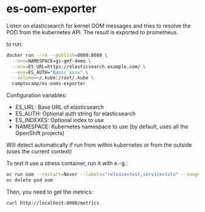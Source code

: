 # es-oom-exporter

Listen on elasticsearch for kernel OOM messages and tries to resolve
the POD from the kubernetes API. The result is exported to prometheus.

to run:
```bash
docker run --rm --publish=8080:8080 \
  --env=NAMESPACE=gs-gmf-demo \
  --env=ES_URL=https://elasticsearch.example.com/ \
  --env=ES_AUTH="Basic xxxx" \
  --volume=~/.kube:/root/.kube \
  camptocamp/es-ooms-exporter
```

Configuration variables:

* ES_URL: Base URL of elasticsearch
* ES_AUTH: Optional auth string for elasticsearch
* ES_INDEXES: Optional index to use
* NAMESPACE: Kubernetes namespace to use (by default, uses all
             the OpenShift projects)

Will detect automatically if run from within kubernetes or from the outside
(uses the current context)

To test it use a stress container, run it with e.-g.:

```bash
oc run oom --restart=Never --labels="release=test,service=toto" --image=polinux/stress --requests="cpu=1m,memory=10Mi" --limits="memory=10Mi" -- stress --vm 1 --vm-bytes 20M
oc delete pod oom
```

Then, you need to get the metrics:

```bash
curl http://localhost:8080/metrics
```
